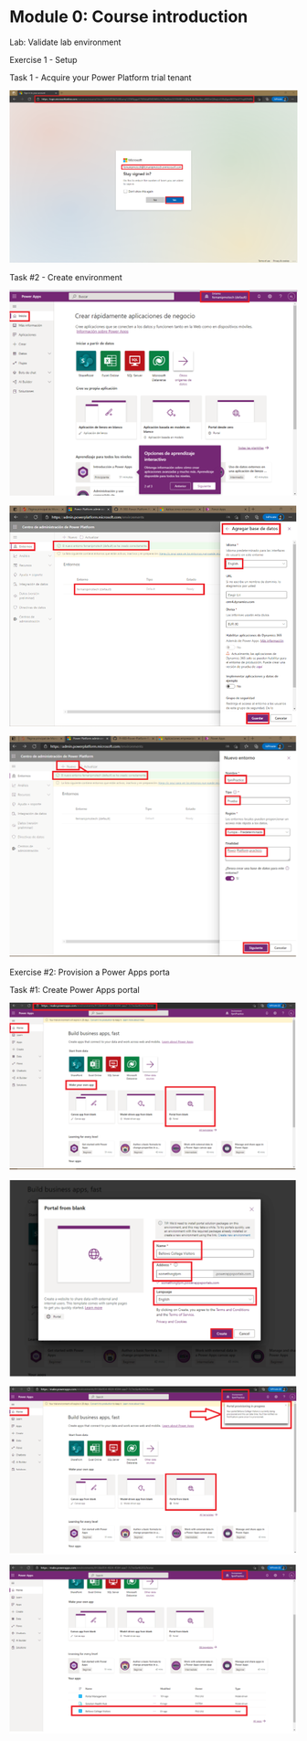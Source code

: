 # Module 0: Course introduction

Lab: Validate lab environment

Exercise 1 - Setup

Task 1 - Acquire your Power Platform trial tenant

![0-1a_Provision_Power_Apps_Portal_01](Evidencia/0-1a_Provision_Power_Apps_Portal_01.png)

Task #2 - Create environment

![0-1b_Provision_Power_Apps_Portal_01](Evidencia/0-1b_Provision_Power_Apps_Portal_01.png)

![0-1b_Provision_Power_Apps_Portal_02](Evidencia/0-1b_Provision_Power_Apps_Portal_02.png)

![0-1b_Provision_Power_Apps_Portal_03](Evidencia/0-1b_Provision_Power_Apps_Portal_03.png)

Exercise #2: Provision a Power Apps porta

Task #1: Create Power Apps portal

![0-2_Provision_Power_Apps_Portal_01](Evidencia/0-2_Provision_Power_Apps_Portal_01.png)

![0-2_Provision_Power_Apps_Portal_02](Evidencia/0-2_Provision_Power_Apps_Portal_02.png)

![0-2_Provision_Power_Apps_Portal_03](Evidencia/0-2_Provision_Power_Apps_Portal_03.png)

![0-2_Provision_Power_Apps_Portal_04](Evidencia\/0-2_Provision_Power_Apps_Portal_04.png)
